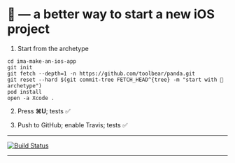 # 🐼 — a better way to start a new iOS project

1. Start from the archetype

  ```console
  cd ima-make-an-ios-app
  git init
  git fetch --depth=1 -n https://github.com/toolbear/panda.git
  git reset --hard $(git commit-tree FETCH_HEAD^{tree} -m "start with 🐼 archetype")
  pod install
  open -a Xcode .
  ```

2. Press **⌘U**; tests ✅

3. Push to GitHub; enable Travis; tests ✅

---

[![Build Status](https://travis-ci.org/toolbear/panda.svg?branch=master)](https://travis-ci.org/toolbear/panda)

---
